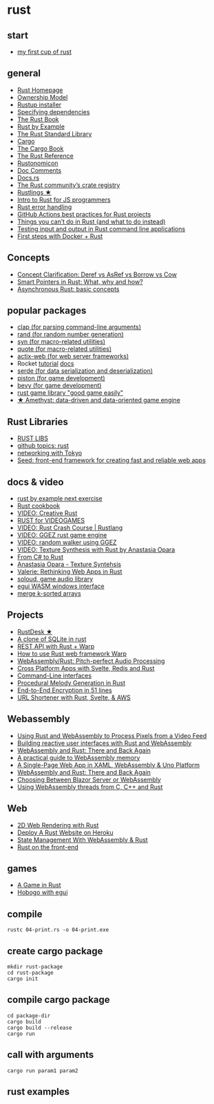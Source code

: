 # rust

## start
* [my first cup of rust](https://dev.to/nfrankel/series/12992)

## general
* [Rust Homepage](https://www.rust-lang.org/)
* [Ownership Model](https://doc.rust-lang.org/rust-by-example/scope.html)
* [Rustup installer](https://rustup.rs/)
* [Specifying dependencies](https://doc.rust-lang.org/cargo/reference/specifying-dependencies.html)
* [The Rust Book](https://doc.rust-lang.org/book/)
* [Rust by Example](https://doc.rust-lang.org/rust-by-example/hello.html)
* [The Rust Standard Library](https://doc.rust-lang.org/std/)
* [Cargo](https://doc.rust-lang.org/cargo/)
* [The Cargo Book](https://doc.rust-lang.org/cargo/reference/specifying-dependencies.html)
* [The Rust Reference](https://doc.rust-lang.org/reference/introduction.html)
* [Rustonomicon](https://doc.rust-lang.org/nomicon/index.html)
* [Doc Comments](https://doc.rust-lang.org/reference/comments.html#doc-comments)
* [Docs.rs](https://docs.rs/)
* [The Rust community’s crate registry](https://crates.io/)
* [Rustlings ★](https://github.com/rust-lang/rustlings)
* [Intro to Rust for JS programmers](https://www.sitepoint.com/rust-tutorial-introduction-javascript-devs/)
* [Rust error handling](https://dev.to/senyeezus/ergonomic-error-handling-with-rust-13bj)
* [GitHub Actions best practices for Rust projects](https://dev.to/infinyon/github-actions-best-practices-for-rust-projects-1j9p)
* [Things you can’t do in Rust (and what to do instead)](https://blog.logrocket.com/what-you-cant-do-in-rust-and-what-to-do-instead/)
* [Testing input and output in Rust command line applications](https://dev.to/jkreeftmeijer/testing-input-and-output-in-rust-command-line-applications-56p5)
* [First steps with Docker + Rust](https://dev.to/rogertorres/first-steps-with-docker-rust-30oi)

## Concepts
* [Concept Clarification: Deref vs AsRef vs Borrow vs Cow](https://dev.to/zhanghandong/rust-concept-clarification-deref-vs-asref-vs-borrow-vs-cow-13g6)
* [Smart Pointers in Rust: What, why and how?](https://dev.to/rogertorres/smart-pointers-in-rust-what-why-and-how-oma)
* [Asynchronous Rust: basic concepts](https://dev.to/rogertorres/asynchronous-rust-basic-concepts-44ed)

## popular packages
* [clap (for parsing command-line arguments)](https://crates.io/crates/clap)
* [rand (for random number generation)](https://crates.io/crates/rand)
* [syn (for macro-related utilities)](https://crates.io/crates/syn)
* [quote (for macro-related utilities)](https://crates.io/crates/quote)
* [actix-web (for web server frameworks)](https://crates.io/crates/actix-web)
* Rocket [tutorial](https://dev.to/davidedelpapa/rocket-tutorial-01-basics-4ph9) [docs](https://crates.io/crates/rocket)
* [serde (for data serialization and deserialization)](https://crates.io/crates/serde)
* [piston (for game development)](https://crates.io/crates/piston)
* [bevy (for game development)](https://crates.io/crates/bevy)
* [rust game library "good game easily"](https://github.com/ggez/ggez)
* [★ Amethyst: data-driven and data-oriented game engine](https://github.com/amethyst/amethyst)

## Rust Libraries
* [RUST LIBS](https://github.com/nikitavoloboev/knowledge/blob/master/programming-languages/rust/rust-libraries/rust-libraries.md)
* [github topics: rust](https://github.com/topics/rust)
* [networking with Tokyo](https://dev.to/rogertorres/rust-tokio-stack-overview-runtime-9fh)
* [Seed: front-end framework for creating fast and reliable web apps](https://github.com/seed-rs/seed)

## docs & video
* [rust by example next exercise](https://doc.rust-lang.org/rust-by-example/hello/print/print_debug.html)
* [Rust cookbook](https://rust-lang-nursery.github.io/rust-cookbook/)
* [VIDEO: Creative Rust](https://www.youtube.com/watch?v=VJUhINt5dF0)
* [RUST for VIDEOGAMES](https://arewegameyet.rs/)
* [VIDEO: Rust Crash Course | Rustlang](https://www.youtube.com/watch?v=zF34dRivLOw)
* [VIDEO: GGEZ rust game engine ](https://www.youtube.com/watch?v=oBdZtank14A)
* [VIDEO: random walker using GGEZ](https://www.youtube.com/watch?v=NCcP98RonaA)
* [VIDEO: Texture Synthesis with Rust by Anastasia Opara](https://github.com/EmbarkStudios/texture-synthesis)
* [From C# to Rust](https://dev.to/sebnilsson/from-c-to-rust-introduction-4650)
* [Anastasia Opara - Texture Syntehsis](https://github.com/anopara/texture-synthesis)
* [Valerie: Rethinking Web Apps in Rust](https://dev.to/emmanuelantony2000/valerie-rethinking-web-apps-in-rust-4cl3)
* [soloud, game audio library](https://www.reddit.com/r/rust/comments/ih2aly/soloud_crate_first_release/)
* [egui WASM windows interface](https://github.com/emilk/egui)
* [merge k-sorted arrays](https://dev.to/creativcoder/merge-k-sorted-arrays-in-rust-1b2f)

## Projects
* [RustDesk ★](https://github.com/rustdesk/rustdesk)
* [A clone of SQLite in rust](https://dev.to/thepolyglotprogrammer/what-would-sqlite-look-like-if-written-in-rust-part-3-ool)
* [REST API with Rust + Warp](https://dev.to/rogertorres/rest-api-with-rust-warp-1-introduction-342e)
* [How to use Rust web framework Warp](https://dev.to/steadylearner/how-to-use-rust-warp-web-framework-2b4e)
* [WebAssembly/Rust: Pitch-perfect Audio Processing](https://www.toptal.com/webassembly/webassembly-rust-tutorial-web-audio)
* [Cross Platform Apps with Svelte, Redis and Rust](https://www.masayume.it/blog/content/cross-platform-desktop-apps-con-svelte-redis-e-rust)
* [Command-Line interfaces](https://dev.to/cthutu/rust-7-command-line-interfaces-4084)
* [Procedural Melody Generation in Rust](https://dev.to/deciduously/teaching-numbers-how-to-sing-3c8l)
* [End-to-End Encryption in 51 lines](https://dev.to/mrinal/build-end-to-end-encryption-in-51-lines-of-rust-340p)
* [URL Shortener with Rust, Svelte, & AWS](https://dev.to/mileswatson/url-shortener-with-rust-svelte-aws-1-intro-setup-3fli)

## Webassembly
* [Using Rust and WebAssembly to Process Pixels from a Video Feed](https://dev.to/fallenstedt/using-rust-and-webassembly-to-process-pixels-from-a-video-feed-4hhg)
* [Building reactive user interfaces with Rust and WebAssembly](https://dev.to/seanwatters/reactive-ui-components-in-rust-290b)
* [WebAssembly and Rust: There and Back Again](https://codeburst.io/webassembly-and-rust-there-and-back-again-9ad76f61d616)
* [A practical guide to WebAssembly memory](https://radu-matei.com/blog/practical-guide-to-wasm-memory/)
* [A Single-Page Web App in XAML, WebAssembly & Uno Platform](https://platform.uno/blog/how-to-build-a-single-page-web-app-in-xaml-and-c-with-webassembly-using-uno-platform/)
* [WebAssembly and Rust: There and Back Again](https://codeburst.io/webassembly-and-rust-there-and-back-again-9ad76f61d616)
* [Choosing Between Blazor Server or WebAssembly](https://baldbeardedbuilder.com/blog/choosing-between-blazor-server-or-web-assembly)
* [Using WebAssembly threads from C, C++ and Rust](https://web.dev/webassembly-threads)

## Web
* [2D Web Rendering with Rust](https://medium.com/lagierandlagier/2d-web-rendering-with-rust-4401cf133f31)
* [Deploy A Rust Website on Heroku](https://dev.to/xinnks/deploy-a-rust-website-on-heroku-1l45)
* [State Management With WebAssembly & Rust](https://dev.to/seanwatters/state-management-with-webassembly-rust-5a1g)
* [Rust on the front-end](https://dev.to/nfrankel/rust-on-the-front-end-hen)

## games
* [A Game in Rust](https://www.youtube.com/watch?v=Ktwl97Ph-SI&list=RDCMUCaYhcUwRBNscFNUKTjgPFiA&index=5)
* [Hobogo with egui](https://github.com/emilk/hobogo)

## compile
```
rustc 04-print.rs -o 04-print.exe
```

## create cargo package
```
mkdir rust-package
cd rust-package
cargo init

```

## compile cargo package
```
cd package-dir
cargo build
cargo build --release
cargo run
```

## call with arguments
```
cargo run param1 param2
```


## rust examples


